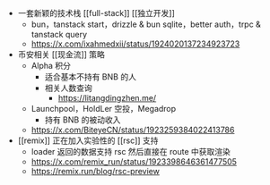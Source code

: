- 一套新颖的技术栈 [[full-stack]] [[独立开发]]
	- bun，tanstack start，drizzle & bun sqlite，better auth，trpc & tanstack query
	- https://x.com/ixahmedxii/status/1924020137234923723
- 币安相关 [[现金流]] 策略
	- Alpha 积分
		- 适合基本不持有 BNB 的人
		- 相关人数查询
			- https://litangdingzhen.me/
	- Launchpool，HoldLer 空投，Megadrop
		- 持有 BNB 的被动收入
	- https://x.com/BiteyeCN/status/1923259384022413786
- [[remix]] 正在加入实验性的 [[rsc]] 支持
	- loader 返回的数据支持 rsc 然后直接在 route 中获取渲染
	- https://x.com/remix_run/status/1923398646361477505
	- https://remix.run/blog/rsc-preview